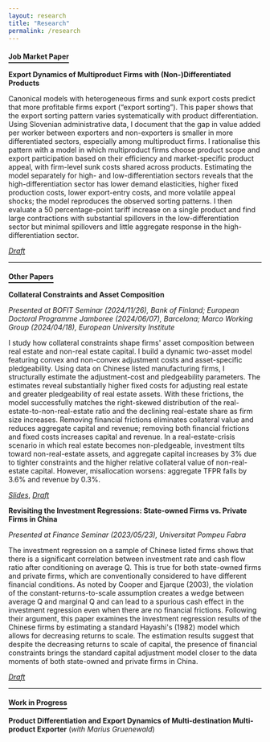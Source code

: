 ```yaml
---
layout: research
title: "Research"
permalink: /research
---
```

<style>
/* underline only h4 within this page wrapper */
.research-only h4 {
  text-decoration: underline;
  text-underline-offset: 0.4em;
  text-decoration-thickness: 2px;
}
</style>

<div class="research-only" markdown="1">

#### Job Market Paper

**Export Dynamics of Multiproduct Firms with (Non-)Differentiated Products**

Canonical models with heterogeneous firms and sunk export costs predict that more profitable firms export (“export sorting”). This paper shows that the export sorting pattern varies systematically with product differentiation. Using Slovenian administrative data, I document that the gap in value added per worker between exporters and non-exporters is smaller in more differentiated sectors, especially among multiproduct firms. I rationalise this pattern with a model in which multiproduct firms choose product scope and export participation based on their efficiency and market-specific product appeal, with firm-level sunk  costs shared across products. Estimating the model separately for high- and low-differentiation sectors reveals that the high-differentiation sector has lower demand elasticities, higher fixed production costs, lower export-entry costs, and more volatile appeal shocks; the model reproduces the observed sorting patterns. I then evaluate a 50 percentage-point tariff increase on a single product and find large contractions with substantial spillovers in the low-differentiation sector but minimal spillovers and little aggregate response in the high-differentiation sector.

[*Draft*](/assets/draft_mpf_trade.pdf)

---

#### Other Papers

**Collateral Constraints and Asset Composition**

*Presented at BOFIT Seminar (2024/11/26), Bank of Finland; European Doctoral Programme Jamboree (2024/06/07), Barcelona; Marco Working Group (2024/04/18), European University Institute*

I study how collateral constraints shape firms' asset composition between real estate and non-real estate capital. I build a dynamic two-asset model featuring convex and non-convex adjustment costs and asset-specific pledgeability. Using data on Chinese listed manufacturing firms, I structurally estimate the adjustment-cost and pledgeability parameters. The estimates reveal substantially higher fixed costs for adjusting real estate and greater pledgeability of real estate assets. With these frictions, the model successfully matches the right-skewed distribution of the real-estate-to-non-real-estate ratio and the declining real-estate share as firm size increases. Removing financial frictions eliminates collateral value and reduces aggregate capital and revenue; removing both financial frictions and fixed costs increases capital and revenue. In a real-estate-crisis scenario in which real estate becomes non-pledgeable, investment tilts toward non-real-estate assets, and aggregate capital increases by 3% due to tighter constraints and the higher relative collateral value of non-real-estate capital. However, misallocation worsens: aggregate TFPR falls by 3.6% and revenue by 0.3%.

[*Slides*](/assets/slides_collateral_investment.pdf), [*Draft*](/assets/draft_collateral_investment.pdf)

**Revisiting the Investment Regressions: State-owned Firms vs. Private Firms in China**

*Presented at Finance Seminar (2023/05/23), Universitat Pompeu Fabra*

The investment regression on a sample of Chinese listed firms shows that there is a significant correlation between investment rate and cash flow ratio after conditioning on average Q. This is true for both state-owned firms and private firms, which are conventionally considered to have different financial conditions. As noted by Cooper and Ejarque (2003), the violation of the constant-returns-to-scale assumption creates a wedge between average Q and marginal Q and can lead to a spurious cash effect in the investment regression even when there are no financial frictions. Following their argument, this paper examines the investment regression results of the Chinese firms by estimating a standard Hayashi's (1982) model which allows for decreasing returns to scale. The estimation results suggest that despite the decreasing returns to scale of capital, the presence of financial constraints brings the standard capital adjustment model closer to the data moments of both state-owned and private firms in China.

[*Draft*](/assets/draft_qreg_ch.pdf)

---

#### Work in Progress

**Product Differentiation and Export Dynamics of Multi-destination Multi-product Exporter** (*with Marius Gruenewald*)

</div>
